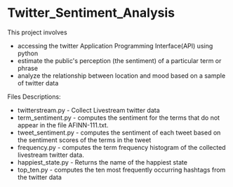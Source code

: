 # Twitter_Sentiment_Analysis

This project involves
- accessing the twitter Application Programming Interface(API) using python
- estimate the public's perception (the sentiment) of a particular term or phrase
- analyze the relationship between location and mood based on a sample of twitter data


Files Descriptions:

- twitterstream.py - Collect Livestream twitter data
- term_sentiment.py - computes the sentiment for the terms that do not appear in the file AFINN-111.txt.
- tweet_sentiment.py - computes the sentiment of each tweet based on the sentiment scores of the terms in the tweet
- frequency.py - computes the term frequency histogram of the collected livestream twitter data.
- happiest_state.py - Returns the name of the happiest state
- top_ten.py - computes the ten most frequently occurring hashtags from the twitter data
